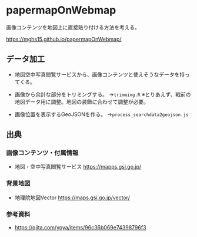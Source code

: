 # papermapOnWebmap

画像コンテンツを地図上に直接貼り付ける方法を考える。

https://mghs15.github.io/papermapOnWebmap/

## データ加工
* 地図空中写真閲覧サービスから、画像コンテンツと使えそうなデータを持ってくる。

* 画像から余計な部分をトリミングする。
→`trimming.R`
※とりあえず、戦前の地図データ用に調整。地図の装飾に合わせて調整が必要。

* 画像位置を表示するGeoJSONを作る。
→`process_searchdata2geojson.js`


## 出典
### 画像コンテンツ・付属情報
* 地図・空中写真閲覧サービス https://mapps.gsi.go.jp/

### 背景地図
* 地理院地図Vector https://maps.gsi.go.jp/vector/

### 参考資料
* https://qiita.com/yoya/items/96c36b069e74398796f3


